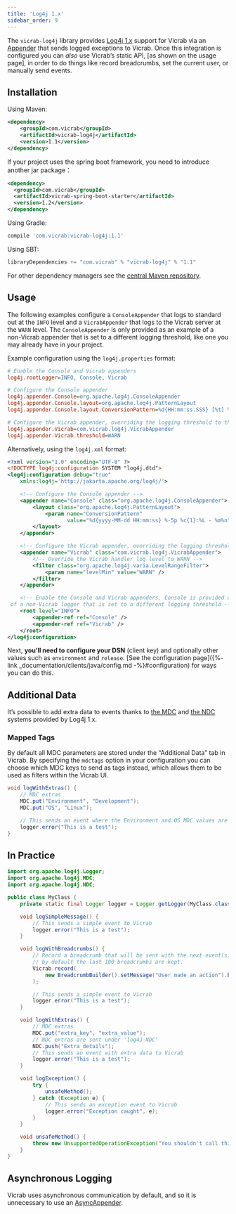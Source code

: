 ```yaml
---
title: 'Log4j 1.x'
sidebar_order: 9
---
```


The `vicrab-log4j` library provides [Log4j 1.x](https://logging.apache.org/log4j/1.2/) support for Vicrab via an [Appender](https://logging.apache.org/log4j/1.2/apidocs/org/apache/log4j/Appender.html) that sends logged exceptions to Vicrab. Once this integration is configured you can _also_ use Vicrab’s static API, [as shown on the usage page], in order to do things like record breadcrumbs, set the current user, or manually send events.

<!-- WIZARD -->
## Installation

Using Maven:

```xml
<dependency>
    <groupId>com.vicrab</groupId>
    <artifactId>vicrab-log4j</artifactId>
    <version>1.1</version>
</dependency>
```

If your project uses the spring boot framework, you need to introduce another jar package：

```xml
<dependency>
  <groupId>com.vicrab</groupId>
  <artifactId>vicrab-spring-boot-starter</artifactId>
  <version>1.2</version>
</dependency>
```


Using Gradle:

```groovy
compile 'com.vicrab:vicrab-log4j:1.1'
```

Using SBT:

```scala
libraryDependencies += "com.vicrab" % "vicrab-log4j" % "1.1"
```

For other dependency managers see the [central Maven repository](https://search.maven.org/#artifactdetails%7Ccom.vicrab%7Cvicrab-log4j%7C1.1%7Cjar).

## Usage

The following examples configure a `ConsoleAppender` that logs to standard out at the `INFO` level and a `VicrabAppender` that logs to the Vicrab server at the `WARN` level. The `ConsoleAppender` is only provided as an example of a non-Vicrab appender that is set to a different logging threshold, like one you may already have in your project.

Example configuration using the `log4j.properties` format:

```ini
# Enable the Console and Vicrab appenders
log4j.rootLogger=INFO, Console, Vicrab

# Configure the Console appender
log4j.appender.Console=org.apache.log4j.ConsoleAppender
log4j.appender.Console.layout=org.apache.log4j.PatternLayout
log4j.appender.Console.layout.ConversionPattern=%d{HH:mm:ss.SSS} [%t] %-5p: %m%n

# Configure the Vicrab appender, overriding the logging threshold to the WARN level
log4j.appender.Vicrab=com.vicrab.log4j.VicrabAppender
log4j.appender.Vicrab.threshold=WARN
```

Alternatively, using the `log4j.xml` format:

```xml
<?xml version="1.0" encoding="UTF-8" ?>
<!DOCTYPE log4j:configuration SYSTEM "log4j.dtd">
<log4j:configuration debug="true"
    xmlns:log4j='http://jakarta.apache.org/log4j/'>

    <!-- Configure the Console appender -->
    <appender name="Console" class="org.apache.log4j.ConsoleAppender">
        <layout class="org.apache.log4j.PatternLayout">
            <param name="ConversionPattern"
                   value="%d{yyyy-MM-dd HH:mm:ss} %-5p %c{1}:%L - %m%n" />
        </layout>
    </appender>

    <!-- Configure the Vicrab appender, overriding the logging threshold to the WARN level -->
    <appender name="Vicrab" class="com.vicrab.log4j.VicrabAppender">
        <!-- Override the Vicrab handler log level to WARN -->
        <filter class="org.apache.log4j.varia.LevelRangeFilter">
            <param name="levelMin" value="WARN" />
        </filter>
    </appender>

    <!-- Enable the Console and Vicrab appenders, Console is provided as an example
 of a non-Vicrab logger that is set to a different logging threshold -->
    <root level="INFO">
        <appender-ref ref="Console" />
        <appender-ref ref="Vicrab" />
    </root>
</log4j:configuration>
```

Next, **you’ll need to configure your DSN** (client key) and optionally other values such as `environment` and `release`. [See the configuration page]({%- link _documentation/clients/java/config.md -%}#configuration) for ways you can do this.
<!-- ENDWIZARD -->

## Additional Data

It’s possible to add extra data to events thanks to [the MDC](https://logging.apache.org/log4j/1.2/apidocs/org/apache/log4j/MDC.html) and [the NDC](https://logging.apache.org/log4j/1.2/apidocs/org/apache/log4j/NDC.html) systems provided by Log4j 1.x.

### Mapped Tags

By default all MDC parameters are stored under the “Additional Data” tab in Vicrab. By specifying the `mdctags` option in your configuration you can choose which MDC keys to send as tags instead, which allows them to be used as filters within the Vicrab UI.

```java
void logWithExtras() {
    // MDC extras
    MDC.put("Environment", "Development");
    MDC.put("OS", "Linux");

    // This sends an event where the Environment and OS MDC values are set as additional data
    logger.error("This is a test");
}
```

## In Practice

```java
import org.apache.log4j.Logger;
import org.apache.log4j.MDC;
import org.apache.log4j.NDC;

public class MyClass {
    private static final Logger logger = Logger.getLogger(MyClass.class);

    void logSimpleMessage() {
        // This sends a simple event to Vicrab
        logger.error("This is a test");
    }

    void logWithBreadcrumbs() {
        // Record a breadcrumb that will be sent with the next event(s),
        // by default the last 100 breadcrumbs are kept.
        Vicrab.record(
            new BreadcrumbBuilder().setMessage("User made an action").build()
        );

        // This sends a simple event to Vicrab
        logger.error("This is a test");
    }

    void logWithExtras() {
        // MDC extras
        MDC.put("extra_key", "extra_value");
        // NDC extras are sent under 'log4J-NDC'
        NDC.push("Extra_details");
        // This sends an event with extra data to Vicrab
        logger.error("This is a test");
    }

    void logException() {
        try {
            unsafeMethod();
        } catch (Exception e) {
            // This sends an exception event to Vicrab
            logger.error("Exception caught", e);
        }
    }

    void unsafeMethod() {
        throw new UnsupportedOperationException("You shouldn't call this!");
    }
}
```

## Asynchronous Logging

Vicrab uses asynchronous communication by default, and so it is unnecessary to use an [AsyncAppender](https://logging.apache.org/log4j/1.2/apidocs/org/apache/log4j/AsyncAppender.html).
